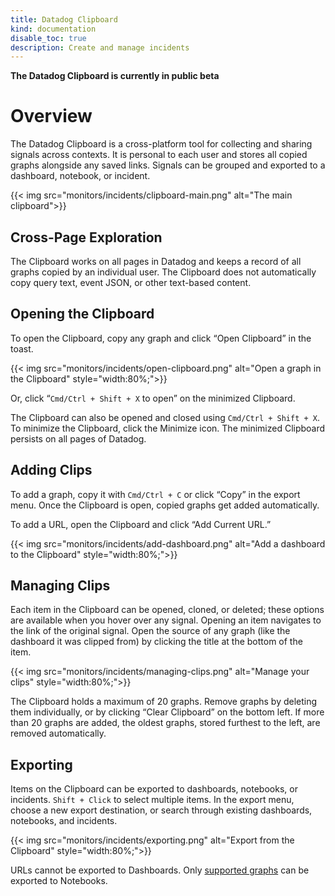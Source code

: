 ```yaml
---
title: Datadog Clipboard
kind: documentation
disable_toc: true
description: Create and manage incidents
---
```


**The Datadog Clipboard is currently in public beta**

# Overview

The Datadog Clipboard is a cross-platform tool for collecting and sharing signals across contexts. It is personal to each user and stores all copied graphs alongside any saved links. Signals can be grouped and exported to a dashboard, notebook, or incident.

{{< img src="monitors/incidents/clipboard-main.png" alt="The main clipboard">}}

## Cross-Page Exploration

The Clipboard works on all pages in Datadog and keeps a record of all graphs copied by an individual user. The Clipboard does not automatically copy query text, event JSON, or other text-based content. 

## Opening the Clipboard

To open the Clipboard, copy any graph and click “Open Clipboard” in the toast.

{{< img src="monitors/incidents/open-clipboard.png" alt="Open a graph in the Clipboard"  style="width:80%;">}}

Or, click “`Cmd/Ctrl + Shift + X` to open” on the minimized Clipboard. 

The Clipboard can also be opened and closed using `Cmd/Ctrl + Shift + X`. To minimize the Clipboard, click the Minimize icon. The minimized Clipboard persists on all pages of Datadog.

## Adding Clips

To add a graph, copy it with `Cmd/Ctrl + C` or click “Copy” in the export menu. Once the Clipboard is open, copied graphs get added automatically. 

To add a URL, open the Clipboard and click “Add Current URL.”

{{< img src="monitors/incidents/add-dashboard.png" alt="Add a dashboard to the Clipboard"  style="width:80%;">}}

## Managing Clips

Each item in the Clipboard can be opened, cloned, or deleted; these options are available when you hover over any signal. Opening an item navigates to the link of the original signal. Open the source of any graph (like the dashboard it was clipped from) by clicking the title at the bottom of the item.

{{< img src="monitors/incidents/managing-clips.png" alt="Manage your clips"  style="width:80%;">}}

The Clipboard holds a maximum of 20 graphs. Remove graphs by deleting them individually, or by clicking “Clear Clipboard” on the bottom left. If more than 20 graphs are added, the oldest graphs, stored furthest to the left, are removed automatically.

## Exporting

Items on the Clipboard can be exported to dashboards, notebooks, or incidents. `Shift + Click` to select multiple items. In the export menu, choose a new export destination, or search through existing dashboards, notebooks, and incidents. 

{{< img src="monitors/incidents/exporting.png" alt="Export from the Clipboard"  style="width:80%;">}}

URLs cannot be exported to Dashboards. Only [supported graphs][1] can be exported to Notebooks. 

[1]: https://docs.datadoghq.com/notebooks/#visualization

